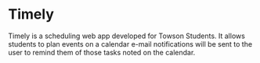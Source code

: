 # Timely

Timely is a scheduling web app developed for Towson Students. It allows students to plan events on a calendar e-mail notifications will be sent to the user to remind them of those tasks noted on the calendar.  
